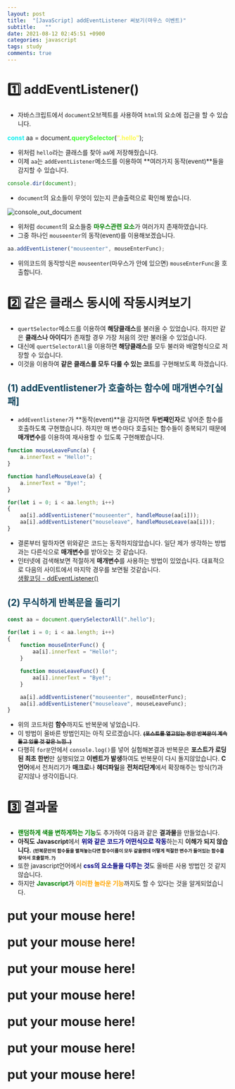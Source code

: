 ```yaml
---
layout: post
title:  "[JavaScript] addEventListener 써보기(마우스 이벤트)"
subtitle:   ""
date: 2021-08-12 02:45:51 +0900
categories: javascript
tags: study
comments: true
---
```

<h1>1️⃣ addEventListener()</h1>
<kline></kline>

* 자바스크립트에서 `document`오브젝트를 사용하여 `html`의 요소에 접근을 할 수 있습니다.

<kkr>
<b style="color:#10eeee">const</b> aa <rd>=</rd> document.<b style="color:#3afc28">querySelector</b>(<b style="color:#fdfa51">".hello"</b>);<br>
</kkr>

* 위처럼 `hello`라는 클래스를 찾아 `aa`에 저장해줬습니다.
* 이제 `aa`는 `addEventListener`메소드를 이용하여 **여러가지 동작(event)**들을 감지할 수 있습니다.

```javascript
console.dir(document);
```

* `document`의 요소들이 무엇이 있는지 콘솔출력으로 확인해 봤습니다.
<img src="https://kirkim.github.io/assets/img/js/js10.png" alt="console_out_document">

* 위처럼 `document`의 요소들중 <b style="color:green">마우스관련 요소</b>가 여러가지 존재하였습니다.
* 그중 하나인 `mouseenter`의 동작(event)를 이용해보겠습니다.

```javascript
aa.addEventListener("mouseenter", mouseEnterFunc);
```

* 위의코드의 동작방식은 `mouseenter`(마우스가 안에 있으면) `mouseEnterFunc`을 호출합니다.

<h1 class="ksubject">2️⃣ 같은 클래스 동시에 작동시켜보기</h1>

* `quertSelector`메소드를 이용하여 **해당클래스**를 불러올 수 있었습니다. 하지만 같은 **클래스나 아이디**가 존재할 경우 <rd>가장 처음의 것</rd>만 불러올 수 있었습니다.
* 대신에 `quertSelectorAll`을 이용하면 **해당클래스**를 모두 불러와 배열형식으로 저장할 수 있습니다.
* 이것을 이용하여 **같은 클래스를 모두 다룰 수 있는 코드**를 구현해보도록 하겠습니다.

<kline></kline>
<h2 style="color:#0e435c;">(1) addEventlistener가 호출하는 함수에 매개변수?[실패]</h2>

* `addEventlistener`가 **동작(event)**을 감지하면 **두번째인자**로 넣어준 함수를 호출하도록 구현했습니다. 하지만 매 변수마다 호출되는 <rd>함수들이 중복</rd>되기 때문에 **매개변수**를 이용하여 재사용할 수 있도록 구현해봤습니다.

```javascript
function mouseLeaveFunc(a) {
	a.innerText = "Hello!";
}

function handleMouseLeave(a) {
	a.innerText = "Bye!";
}

for(let i = 0; i < aa.length; i++)
{
    aa[i].addEventListener("mouseenter", handleMouse(aa[i]));
    aa[i].addEventListener("mouseleave", handleMouseLeave(aa[i]));
}
```

* 결론부터 말하자면 위와같은 코드는 <rd>동작하지않았습니다.</rd> 일단 제가 생각하는 방법과는 다른식으로 **매개변수**를 받아오는 것 같습니다.
* 인터넷에 검색해보면 적절하게 **매개변수**를 사용하는 방법이 있었습니다. 대표적으로 다음의 사이트에서 마지막 경우를 보면될 것같습니다.<br>
<a href="https://opentutorials.org/course/1375/6761">생활코딩 - ddEventListener()</a>

<kline></kline>
<h2 style="color:#0e435c;">(2) 무식하게 반복문을 돌리기</h2>

```javascript
const aa = document.querySelectorAll(".hello");

for(let i = 0; i < aa.length; i++)
{
    function mouseEnterFunc() {
        aa[i].innerText = "Hello!";
    }

    function mouseLeaveFunc() {
        aa[i].innerText = "Bye!";
    }

    aa[i].addEventListener("mouseenter", mouseEnterFunc);
    aa[i].addEventListener("mouseleave", mouseLeaveFunc);
}
```

* 위의 코드처럼 **함수**까지도 반복문에 넣었습니다.
* 이 방법이 올바른 방법인지는 아직 모르겠습니다. ~~<b style="font-size:85%">(**포스트**를 열고있는 동안 **반복문**이 계속돌고 있을 것 같은 느낌..)</b>~~
* 다행히 `for문`안에서 `console.log()`를 넣어 실험해본결과 <rd>반복문</rd>은 **포스트가 로딩된 최초 한번**만 실행되었고 <b style="color:gree">이벤트가 발생</b>하여도 <rd>반복문</rd>이 다시 돌지않았습니다. **C언어**에서 <rd>전처리기</rd>가 **매크로**나 **헤더파일**을 **전처리단계**에서 확장해주는 방식(?)과 같지않나 생각이듭니다.

<h1 class="ksubject">3️⃣ 결과물</h1>

* <b style="color:green">랜덤하게 색을 변하게하는 기능</b>도 추가하여 다음과 같은 **결과물**을 만들었습니다.
* **아직도** **Javascript**에서 <b style="color:navy">위와 같은 코드가 어떤식으로 작동</b>하는지 **이해가 되지 않습니다.** <b style="font-size:75%">(반복문안의 함수들을 펼쳐놓는다면 함수이름이 모두 같을텐데 어떻게 적절한 변수가 들어있는 함수를 찾아서 호출할까..?)</b>
* 또한 javascript언어에서 <b style="color:navy">css의 요소들을 다루는 것</b>도 올바른 사용 방법인 것 같지 않습니다.
* 하지만 <b style="color:green">Javascript</b>가 <b style="color:orange">이러한 놀라운 기능</b>까지도 할 수 있다는 것을 알게되었습니다.

<b class="hello">put your mouse here!</b><br>
<b class="hello">put your mouse here!</b><br>
<b class="hello">put your mouse here!</b><br>
<b class="hello">put your mouse here!</b><br>
<b class="hello">put your mouse here!</b><br>
<b class="hello">put your mouse here!</b><br>
<b class="hello">put your mouse here!</b><br>

<script>
	const aa = document.querySelectorAll(".hello");
	for(let i = 0; i < aa.length; i++)
	{
		console.log(i + "!!!");
		function mouseEnterFunc() {
			aa[i].style.color = "#"+(parseInt(Math.random()*0xffffff)).toString(16);
			aa[i].style.fontSize = "300%";
			aa[i].innerText = "Hello Mouse!";
		}
		function mouseLeaveFunc() {
			aa[i].style.color = "#"+(parseInt(Math.random()*0xffffff)).toString(16);
			aa[i].style.fontSize = "200%";
			aa[i].innerText = "@@@@@@@@@@@";
		}
		aa[i].addEventListener("mouseenter", mouseEnterFunc);
		aa[i].addEventListener("mouseleave", mouseLeaveFunc);
}
</script>
<style>
	.hello {
		font-size:200%;
		line-height: 60px;
	}
</style>

